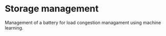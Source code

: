 # Storage management
Management of a battery for load congestion managament using machine learning.
